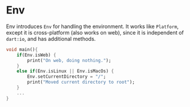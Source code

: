 # Env

Env introduces `Env` for handling the environment. It works like `Platform`,
except it is cross-platform (also works on web), since it is independent of `dart:io`, and has additional methods.

```dart
void main(){
    if(Env.isWeb) {
        print("On web, doing nothing.");
    }
    else if(Env.isLinux || Env.isMacOs) {
        Env.setCurrentDirectory = "/";
        print("Moved current directory to root");
    }
    ...
}
```